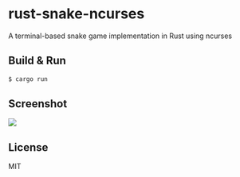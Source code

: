 rust-snake-ncurses
==================

A terminal-based snake game implementation in Rust using ncurses


## Build & Run

```sh
$ cargo run
```

## Screenshot

![](https://raw.githubusercontent.com/schickling/rust-snake-ncurses/master/screenshot.png)

## License

MIT